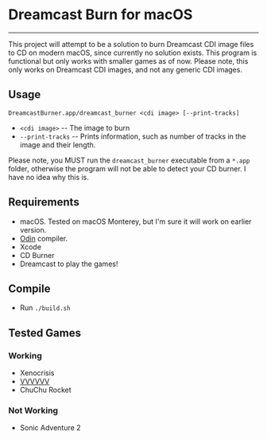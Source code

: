 # Dreamcast Burn for macOS
---
This project will attempt to be a solution to burn Dreamcast CDI image files to CD on modern macOS, since currently no solution exists.  This program is functional but only works with smaller games as of now.  Please note, this only works on Dreamcast CDI images, and not any generic CDI images.

## Usage
`DreamcastBurner.app/dreamcast_burner <cdi image> [--print-tracks]`
- `<cdi image>` -- The image to burn
- `--print-tracks` -- Prints information, such as number of tracks in the image and their length.

Please note, you MUST run the `dreamcast_burner` executable from a `*.app` folder, otherwise the program will not be able to detect your CD burner.  I have no idea why this is.

## Requirements
- macOS.  Tested on macOS Monterey, but I'm sure it will work on earlier version.
- [Odin](https://odin-lang.org) compiler. 
- Xcode 
- CD Burner
- Dreamcast to play the games!

## Compile
- Run `./build.sh`

## Tested Games
### Working
- Xenocrisis
- [VVVVVV](https://github.com/gusarba/VVVVVVDC)
- ChuChu Rocket

### Not Working
- Sonic Adventure 2